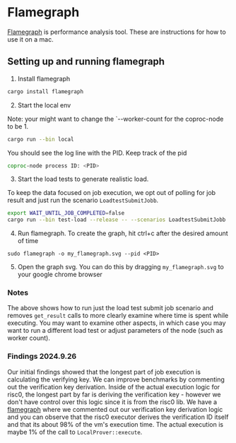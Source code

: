 # Flamegraph

[Flamegraph](https://github.com/flamegraph-rs/flamegraph?tab=readme-ov-file) is performance analysis tool. These are instructions for how to use it on a mac.

## Setting up and running flamegraph

1. Install  flamegraph

```sh
cargo install flamegraph
```

2. Start the local env

Note: your might want to change the `--worker-count for the coproc-node to be 1.

```sh
cargo run --bin local
```

You should see the log line with the PID. Keep track of the pid

```sh
coproc-node process ID: <PID>
```

3. Start the load tests to generate realistic load.

To keep the data focused on job execution, we opt out of polling for job result and just run the scenario `LoadtestSubmitJobb`.

```sh
export WAIT_UNTIL_JOB_COMPLETED=false
cargo run --bin test-load --release -- --scenarios LoadtestSubmitJobb
```

4. Run flamegraph. To create the graph, hit ctrl+c after the desired amount of time

```
sudo flamegraph -o my_flamegraph.svg --pid <PID>
```

5. Open the graph svg. You can do this by dragging `my_flamegraph.svg` to your google chrome browser

### Notes

The above shows how to run just the load test submit job scenario and removes `get_result` calls to more clearly examine where time is spent while executing. You may want to examine other aspects, in which case you may want to run a different load test or adjust parameters of the node (such as worker count).


### Findings 2024.9.26

Our initial findings showed that the longest part of job execution is calculating the verifying key. We can improve benchmarks by commenting out the verification key derivation. Inside of the actual execution logic for risc0, the longest part by far is deriving the verification key - however we don't have control over this logic since it is from the risc0 lib. We have a [flamegraph](./assets/submit_job_flamegraph.svg) where we commented out our verification key derivation logic and you can observe that the risc0 executor derives the verification ID itself and that its about 98% of the vm's execution time. The actual execution is maybe 1% of the call to `LocalProver::execute`.
